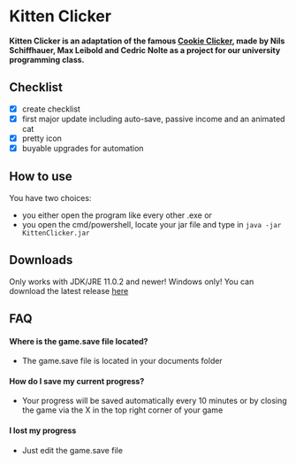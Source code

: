 # Kitten Clicker

**Kitten Clicker is an adaptation of the famous [Cookie Clicker](https://orteil.dashnet.org/cookieclicker/), made by Nils Schiffhauer, Max Leibold and Cedric Nolte as a project for our university programming class.**
## Checklist
- [x] create checklist
- [x] first major update including auto-save, passive income and an animated cat
- [x] pretty icon
- [x] buyable upgrades for automation
## How to use
You have two choices: 
- you either open the program like every other .exe or
- you open the cmd/powershell, locate your jar file and type in
```java -jar KittenClicker.jar```


## Downloads
Only works with JDK/JRE 11.0.2 and newer!
Windows only!
You can download the latest release [here](https://github.com/etlon/hs-fulda-ERROR40game/releases)

## FAQ
#### Where is the game.save file located?
- The game.save file is located in your documents folder
#### How do I save my current progress?
- Your progress will be saved automatically every 10 minutes or by closing the game via the X in the top right corner of your game
#### I lost my progress
- Just edit the game.save file
